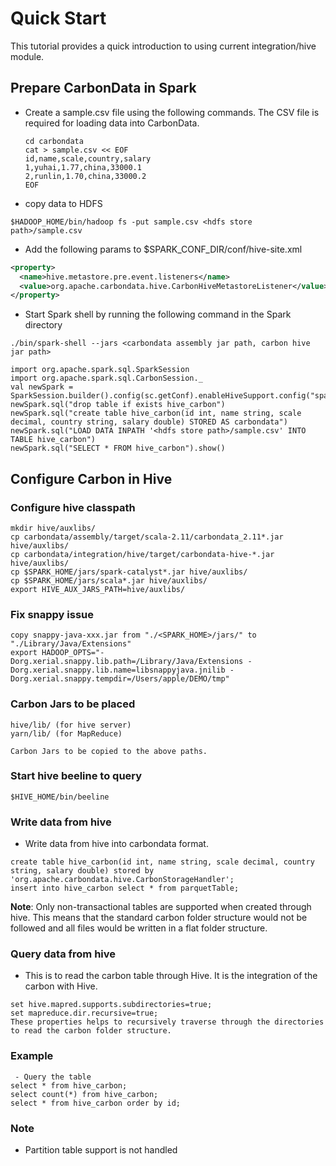 <!--
    Licensed to the Apache Software Foundation (ASF) under one or more 
    contributor license agreements.  See the NOTICE file distributed with
    this work for additional information regarding copyright ownership. 
    The ASF licenses this file to you under the Apache License, Version 2.0
    (the "License"); you may not use this file except in compliance with 
    the License.  You may obtain a copy of the License at

      http://www.apache.org/licenses/LICENSE-2.0

    Unless required by applicable law or agreed to in writing, software 
    distributed under the License is distributed on an "AS IS" BASIS, 
    WITHOUT WARRANTIES OR CONDITIONS OF ANY KIND, either express or implied.
    See the License for the specific language governing permissions and 
    limitations under the License.
-->

# Quick Start
This tutorial provides a quick introduction to using current integration/hive module.

## Prepare CarbonData in Spark
* Create a sample.csv file using the following commands. The CSV file is required for loading data into CarbonData.

  ```
  cd carbondata
  cat > sample.csv << EOF
  id,name,scale,country,salary
  1,yuhai,1.77,china,33000.1
  2,runlin,1.70,china,33000.2
  EOF
  ```

* copy data to HDFS

```
$HADOOP_HOME/bin/hadoop fs -put sample.csv <hdfs store path>/sample.csv
```

* Add the following params to $SPARK_CONF_DIR/conf/hive-site.xml
```xml
<property>
  <name>hive.metastore.pre.event.listeners</name>
  <value>org.apache.carbondata.hive.CarbonHiveMetastoreListener</value>
</property>
```
* Start Spark shell by running the following command in the Spark directory

```
./bin/spark-shell --jars <carbondata assembly jar path, carbon hive jar path>
```

```
import org.apache.spark.sql.SparkSession
import org.apache.spark.sql.CarbonSession._
val newSpark = SparkSession.builder().config(sc.getConf).enableHiveSupport.config("spark.sql.extensions","org.apache.spark.sql.CarbonExtensions").getOrCreate()
newSpark.sql("drop table if exists hive_carbon")
newSpark.sql("create table hive_carbon(id int, name string, scale decimal, country string, salary double) STORED AS carbondata")
newSpark.sql("LOAD DATA INPATH '<hdfs store path>/sample.csv' INTO TABLE hive_carbon")
newSpark.sql("SELECT * FROM hive_carbon").show()
```

## Configure Carbon in Hive
### Configure hive classpath
```
mkdir hive/auxlibs/
cp carbondata/assembly/target/scala-2.11/carbondata_2.11*.jar hive/auxlibs/
cp carbondata/integration/hive/target/carbondata-hive-*.jar hive/auxlibs/
cp $SPARK_HOME/jars/spark-catalyst*.jar hive/auxlibs/
cp $SPARK_HOME/jars/scala*.jar hive/auxlibs/
export HIVE_AUX_JARS_PATH=hive/auxlibs/
```
### Fix snappy issue
```
copy snappy-java-xxx.jar from "./<SPARK_HOME>/jars/" to "./Library/Java/Extensions"
export HADOOP_OPTS="-Dorg.xerial.snappy.lib.path=/Library/Java/Extensions -Dorg.xerial.snappy.lib.name=libsnappyjava.jnilib -Dorg.xerial.snappy.tempdir=/Users/apple/DEMO/tmp"
```

### Carbon Jars to be placed
```
hive/lib/ (for hive server)
yarn/lib/ (for MapReduce)

Carbon Jars to be copied to the above paths.
```

### Start hive beeline to query
```
$HIVE_HOME/bin/beeline
```

### Write data from hive

 - Write data from hive into carbondata format.
 
 ```
create table hive_carbon(id int, name string, scale decimal, country string, salary double) stored by 'org.apache.carbondata.hive.CarbonStorageHandler';
insert into hive_carbon select * from parquetTable;
```

**Note**: Only non-transactional tables are supported when created through hive. This means that the standard carbon folder structure would not be followed and all files would be written in a flat folder structure.

### Query data from hive

 - This is to read the carbon table through Hive. It is the integration of the carbon with Hive.

```
set hive.mapred.supports.subdirectories=true;
set mapreduce.dir.recursive=true;
These properties helps to recursively traverse through the directories to read the carbon folder structure.
```

### Example
```
 - Query the table
select * from hive_carbon;
select count(*) from hive_carbon;
select * from hive_carbon order by id;
```

### Note
 - Partition table support is not handled


